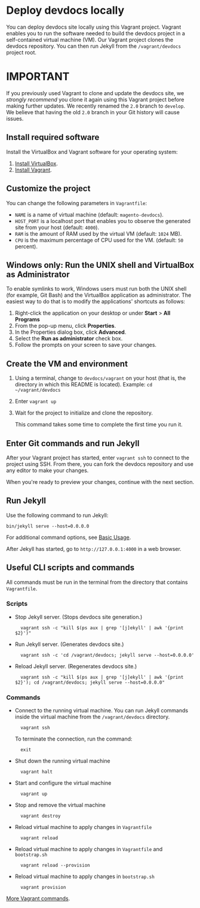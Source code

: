 # Deploy devdocs locally

You can deploy devdocs site locally using this Vagrant project. Vagrant enables you to run the software needed to build the devdocs project in a self-contained virtual machine (VM). Our Vagrant project clones the devdocs repository. You can then run Jekyll from the `/vagrant/devdocs` project root.

# IMPORTANT
If you previously used Vagrant to clone and update the devdocs site, we _strongly recommend_ you clone it again using this Vagrant project before making further updates. We recently renamed the `2.0` branch to `develop`. We believe that having the old `2.0` branch in your Git history will cause issues.

## Install required software
Install the VirtualBox and Vagrant software for your operating system:

1. [Install VirtualBox](https://www.virtualbox.org/wiki/Downloads). 
3. [Install Vagrant](https://www.vagrantup.com/).

## Customize the project

You can change the following parameters in `Vagrantfile`:

- `NAME` is a name of virtual machine (default: `magento-devdocs`).
- `HOST_PORT` is a localhost port that enables you to observe the generated site from your host (default: `4000`). 
- `RAM` is the amount of RAM used by the virtual VM (default: `1024` MB).
- `CPU` is the maximum percentage of CPU used for the VM. (default: `50` percent).

## Windows only: Run the UNIX shell and VirtualBox as Administrator
To enable symlinks to work, Windows users must run both the UNIX shell (for example, Git Bash) and the VirtualBox application as administrator. The easiest way to do that is to modify the applications' shortcuts as follows:

1.  Right-click the application on your desktop or under **Start** > **All Programs**
2.  From the pop-up menu, click **Properties**.
3.  In the Properties dialog box, click **Advanced**.
4.  Select the **Run as administrator** check box.
5.  Follow the prompts on your screen to save your changes.

## Create the VM and environment 

1. Using a terminal, change to `devdocs/vagrant` on your host (that is, the directory in which this README is located).
 Example: `cd ~/vagrant/devdocs`
2. Enter `vagrant up`
3. Wait for the project to initialize and clone the repository.

    This command takes some time to complete the first time you run it.

## Enter Git commands and run Jekyll
After your Vagrant project has started, enter `vagrant ssh` to connect to the project using SSH. From there, you can fork the devdocs repository and use any editor to make your changes.

When you're ready to preview your changes, continue with the next section.

## Run Jekyll
Use the following command to run Jekyll:

    bin/jekyll serve --host=0.0.0.0

For additional command options, see [Basic Usage](https://jekyllrb.com/docs/usage).

After Jekyll has started, go to `http://127.0.0.1:4000` in a web browser.


## Useful CLI scripts and commands

All commands must be run in the terminal from the directory that contains `Vagrantfile`.

### Scripts

- Stop Jekyll server. (Stops devdocs site generation.)

        vagrant ssh -c "kill $(ps aux | grep '[j]ekyll' | awk '{print $2}')"

- Run Jekyll server. (Generates devdocs site.)
 
        vagrant ssh -c 'cd /vagrant/devdocs; jekyll serve --host=0.0.0.0'

- Reload Jekyll server. (Regenerates devdocs site.)

        vagrant ssh -c "kill $(ps aux | grep '[j]ekyll' | awk '{print $2}'); cd /vagrant/devdocs; jekyll serve --host=0.0.0.0"
 
    
### Commands

- Connect to the running virtual machine. You can run Jekyll commands inside the virtual machine from the `/vagrant/devdocs` directory.

        vagrant ssh

  To terminate the connection, run the command:

        exit
        
- Shut down the running virtual machine

        vagrant halt

- Start and configure the virtual machine

        vagrant up

- Stop and remove the virtual machine

        vagrant destroy

- Reload virtual machine to apply changes in `Vagrantfile` 

        vagrant reload

- Reload virtual machine to apply changes in `Vagrantfile` and `bootstrap.sh`

        vagrant reload --provision

- Reload virtual machine to apply changes in `bootstrap.sh`

        vagrant provision

[More Vagrant commands](https://www.vagrantup.com/docs/cli/up.html).